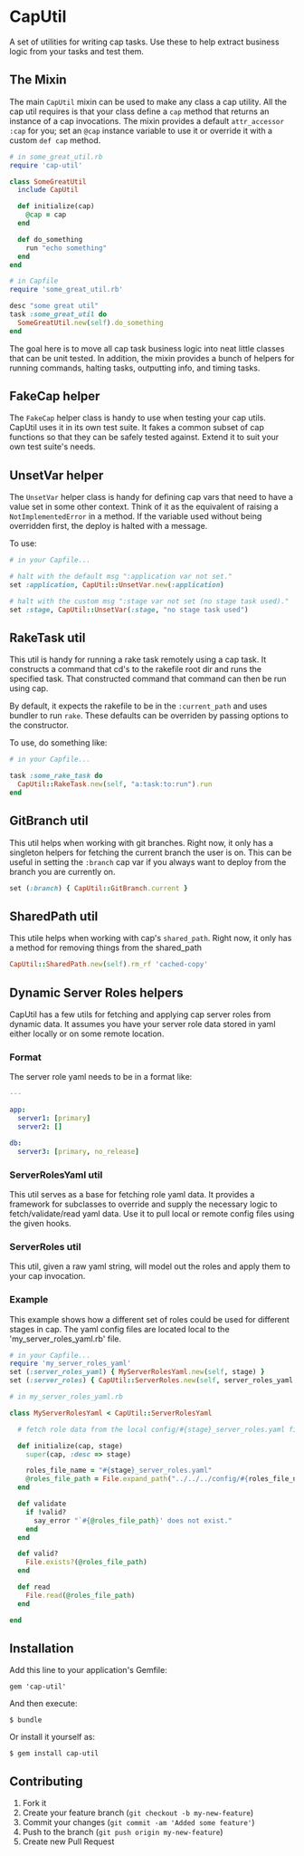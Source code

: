 # CapUtil

A set of utilities for writing cap tasks.  Use these to help extract business logic from your tasks and test them.

## The Mixin

The main `CapUtil` mixin can be used to make any class a cap utility.  All the cap util requires is that your class define a `cap` method that returns an instance of a cap invocations.  The mixin provides a default `attr_accessor :cap` for you; set an `@cap` instance variable to use it or override it with a custom `def cap` method.

```ruby
# in some_great_util.rb
require 'cap-util'

class SomeGreatUtil
  include CapUtil

  def initialize(cap)
    @cap = cap
  end

  def do_something
    run "echo something"
  end
end

# in Capfile
require 'some_great_util.rb'

desc "some great util"
task :some_great_util do
  SomeGreatUtil.new(self).do_something
end
```

The goal here is to move all cap task business logic into neat little classes that can be unit tested.  In addition, the mixin provides a bunch of helpers for running commands, halting tasks, outputting info, and timing tasks.

## FakeCap helper

The `FakeCap` helper class is handy to use when testing your cap utils.  CapUtil uses it in its own test suite.  It fakes a common subset of cap functions so that they can be safely tested against.  Extend it to suit your own test suite's needs.

## UnsetVar helper

The `UnsetVar` helper class is handy for defining cap vars that need to have a value set in some other context.  Think of it as the equivalent of raising a `NotImplementedError` in a method.  If the variable used without being overridden first, the deploy is halted with a message.

To use:

```ruby
# in your Capfile...

# halt with the default msg ":application var not set."
set :application, CapUtil::UnsetVar.new(:application)

# halt with the custom msg ":stage var not set (no stage task used)."
set :stage, CapUtil::UnsetVar(:stage, "no stage task used")
```

## RakeTask util

This util is handy for running a rake task remotely using a cap task.  It constructs a command that cd's to the rakefile root dir and runs the specified task.  That constructed command that command can then be run using cap.

By default, it expects the rakefile to be in the `:current_path` and uses bundler to run `rake`.  These defaults can be overriden by passing options to the constructor.

To use, do something like:

```ruby
# in your Capfile...

task :some_rake_task do
  CapUtil::RakeTask.new(self, "a:task:to:run").run
end
```

## GitBranch util

This util helps when working with git branches.  Right now, it only has a singleton helpers for fetching the current branch the user is on.  This can be useful in setting the `:branch` cap var if you always want to deploy from the branch you are currently on.

```ruby
set (:branch) { CapUtil::GitBranch.current }
```

## SharedPath util

This utile helps when working with cap's `shared_path`.  Right now, it only has a method for removing things from the shared_path

```ruby
CapUtil::SharedPath.new(self).rm_rf 'cached-copy'
```

## Dynamic Server Roles helpers

CapUtil has a few utils for fetching and applying cap server roles from dynamic data.  It assumes you have your server role data stored in yaml either locally or on some remote location.

### Format

The server role yaml needs to be in a format like:

```yaml
---

app:
  server1: [primary]
  server2: []

db:
  server3: [primary, no_release]
```

### ServerRolesYaml util

This util serves as a base for fetching role yaml data.  It provides a framework for subclasses to override and supply the necessary logic to fetch/validate/read yaml data.  Use it to pull local or remote config files using the given hooks.

### ServerRoles util

This util, given a raw yaml string, will model out the roles and apply them to your cap invocation.

### Example

This example shows how a different set of roles could be used for different stages in cap.  The yaml config files are located local to the 'my_server_roles_yaml.rb' file.

```ruby
# in your Capfile...
require 'my_server_roles_yaml'
set (:server_roles_yaml) { MyServerRolesYaml.new(self, stage) }
set (:server_roles) { CapUtil::ServerRoles.new(self, server_roles_yaml.get) }

# in my_server_roles_yaml.rb

class MyServerRolesYaml < CapUtil::ServerRolesYaml

  # fetch role data from the local config/#{stage}_server_roles.yaml file

  def initialize(cap, stage)
    super(cap, :desc => stage)

    roles_file_name = "#{stage}_server_roles.yaml"
    @roles_file_path = File.expand_path("../../../config/#{roles_file_name}", __FILE__)
  end

  def validate
    if !valid?
      say_error "`#{@roles_file_path}' does not exist."
    end
  end

  def valid?
    File.exists?(@roles_file_path)
  end

  def read
    File.read(@roles_file_path)
  end

end
```

## Installation

Add this line to your application's Gemfile:

    gem 'cap-util'

And then execute:

    $ bundle

Or install it yourself as:

    $ gem install cap-util

## Contributing

1. Fork it
2. Create your feature branch (`git checkout -b my-new-feature`)
3. Commit your changes (`git commit -am 'Added some feature'`)
4. Push to the branch (`git push origin my-new-feature`)
5. Create new Pull Request
